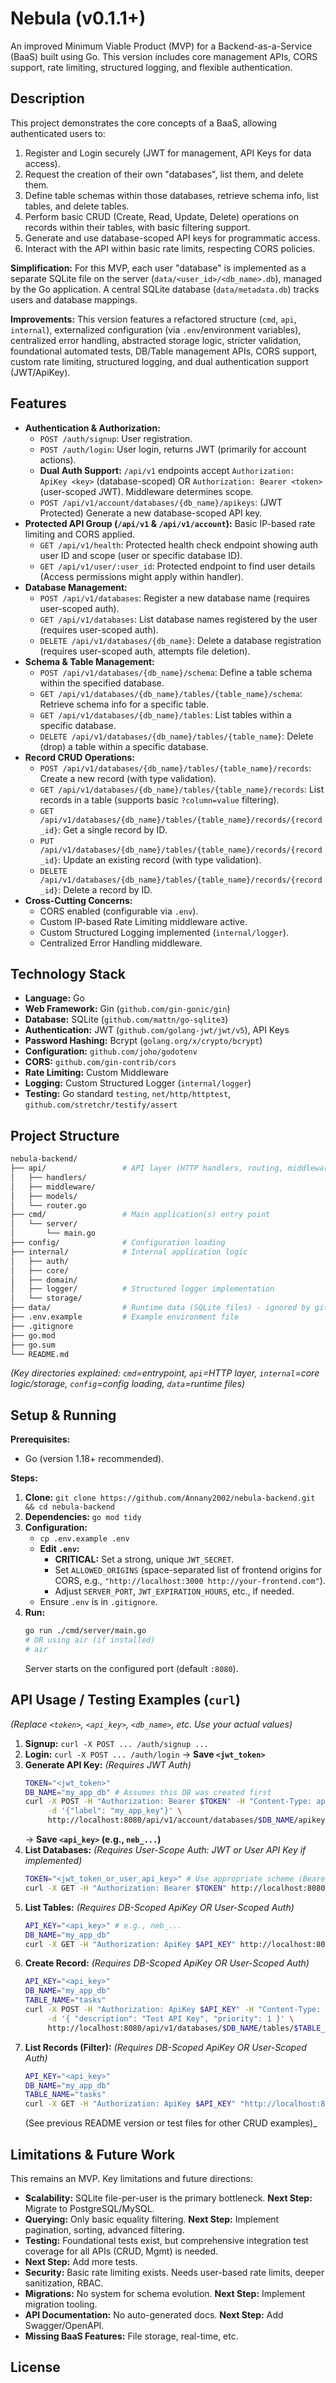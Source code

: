 # Nebula (v0.1.1+)

An improved Minimum Viable Product (MVP) for a Backend-as-a-Service (BaaS) built using Go. This version includes core management APIs, CORS support, rate limiting, structured logging, and flexible authentication.

## Description

This project demonstrates the core concepts of a BaaS, allowing authenticated users to:

1.  Register and Login securely (JWT for management, API Keys for data access).
2.  Request the creation of their own "databases", list them, and delete them.
3.  Define table schemas within those databases, retrieve schema info, list tables, and delete tables.
4.  Perform basic CRUD (Create, Read, Update, Delete) operations on records within their tables, with basic filtering support.
5.  Generate and use database-scoped API keys for programmatic access.
6.  Interact with the API within basic rate limits, respecting CORS policies.

**Simplification:** For this MVP, each user "database" is implemented as a separate SQLite file on the server (`data/<user_id>/<db_name>.db`), managed by the Go application. A central SQLite database (`data/metadata.db`) tracks users and database mappings.

**Improvements:** This version features a refactored structure (`cmd`, `api`, `internal`), externalized configuration (via `.env`/environment variables), centralized error handling, abstracted storage logic, stricter validation, foundational automated tests, DB/Table management APIs, CORS support, custom rate limiting, structured logging, and dual authentication support (JWT/ApiKey).

## Features

- **Authentication & Authorization:**
  - `POST /auth/signup`: User registration.
  - `POST /auth/login`: User login, returns JWT (primarily for account actions).
  - **Dual Auth Support:** `/api/v1` endpoints accept `Authorization: ApiKey <key>` (database-scoped) OR `Authorization: Bearer <token>` (user-scoped JWT). Middleware determines scope.
  - `POST /api/v1/account/databases/{db_name}/apikeys`: (JWT Protected) Generate a new database-scoped API key.
- **Protected API Group (`/api/v1` & `/api/v1/account`):** Basic IP-based rate limiting and CORS applied.
  - `GET /api/v1/health`: Protected health check endpoint showing auth user ID and scope (user or specific database ID).
  - `GET /api/v1/user/:user_id`: Protected endpoint to find user details (Access permissions might apply within handler).
- **Database Management:**
  - `POST /api/v1/databases`: Register a new database name (requires user-scoped auth).
  - `GET /api/v1/databases`: List database names registered by the user (requires user-scoped auth).
  - `DELETE /api/v1/databases/{db_name}`: Delete a database registration (requires user-scoped auth, attempts file deletion).
- **Schema & Table Management:**
  - `POST /api/v1/databases/{db_name}/schema`: Define a table schema within the specified database.
  - `GET /api/v1/databases/{db_name}/tables/{table_name}/schema`: Retrieve schema info for a specific table.
  - `GET /api/v1/databases/{db_name}/tables`: List tables within a specific database.
  - `DELETE /api/v1/databases/{db_name}/tables/{table_name}`: Delete (drop) a table within a specific database.
- **Record CRUD Operations:**
  - `POST /api/v1/databases/{db_name}/tables/{table_name}/records`: Create a new record (with type validation).
  - `GET /api/v1/databases/{db_name}/tables/{table_name}/records`: List records in a table (supports basic `?column=value` filtering).
  - `GET /api/v1/databases/{db_name}/tables/{table_name}/records/{record_id}`: Get a single record by ID.
  - `PUT /api/v1/databases/{db_name}/tables/{table_name}/records/{record_id}`: Update an existing record (with type validation).
  - `DELETE /api/v1/databases/{db_name}/tables/{table_name}/records/{record_id}`: Delete a record by ID.
- **Cross-Cutting Concerns:**
  - CORS enabled (configurable via `.env`).
  - Custom IP-based Rate Limiting middleware active.
  - Custom Structured Logging implemented (`internal/logger`).
  - Centralized Error Handling middleware.

## Technology Stack

- **Language:** Go
- **Web Framework:** Gin (`github.com/gin-gonic/gin`)
- **Database:** SQLite (`github.com/mattn/go-sqlite3`)
- **Authentication:** JWT (`github.com/golang-jwt/jwt/v5`), API Keys
- **Password Hashing:** Bcrypt (`golang.org/x/crypto/bcrypt`)
- **Configuration:** `github.com/joho/godotenv`
- **CORS:** `github.com/gin-contrib/cors`
- **Rate Limiting:** Custom Middleware
- **Logging:** Custom Structured Logger (`internal/logger`)
- **Testing:** Go standard `testing`, `net/http/httptest`, `github.com/stretchr/testify/assert`

## Project Structure

```bash
nebula-backend/
├── api/                 # API layer (HTTP handlers, routing, middleware, DTOs)
│   ├── handlers/
│   ├── middleware/
│   ├── models/
│   └── router.go
├── cmd/                 # Main application(s) entry point
│   └── server/
│       └── main.go
├── config/              # Configuration loading
├── internal/            # Internal application logic
│   ├── auth/
│   ├── core/
│   ├── domain/
│   ├── logger/          # Structured logger implementation
│   └── storage/
├── data/                # Runtime data (SQLite files) - ignored by git
├── .env.example         # Example environment file
├── .gitignore
├── go.mod
├── go.sum
└── README.md
```

_*(Key directories explained: `cmd`=entrypoint, `api`=HTTP layer, `internal`=core logic/storage, `config`=config loading, `data`=runtime files)*_

## Setup & Running

**Prerequisites:**

- Go (version 1.18+ recommended).

**Steps:**

1.  **Clone:** `git clone https://github.com/Annany2002/nebula-backend.git && cd nebula-backend`
2.  **Dependencies:** `go mod tidy`
3.  **Configuration:**
    - `cp .env.example .env`
    - **Edit `.env`:**
      - **CRITICAL:** Set a strong, unique `JWT_SECRET`.
      - Set `ALLOWED_ORIGINS` (space-separated list of frontend origins for CORS, e.g., `"http://localhost:3000 http://your-frontend.com"`).
      - Adjust `SERVER_PORT`, `JWT_EXPIRATION_HOURS`, etc., if needed.
    - Ensure `.env` is in `.gitignore`.
4.  **Run:**
    ```bash
    go run ./cmd/server/main.go
    # OR using air (if installed)
    # air
    ```
    Server starts on the configured port (default `:8080`).

## API Usage / Testing Examples (`curl`)

_(Replace `<token>`, `<api_key>`, `<db_name>`, etc. Use your actual values)_

1.  **Signup:** `curl -X POST ... /auth/signup ...`
2.  **Login:** `curl -X POST ... /auth/login` -> **Save `<jwt_token>`**
3.  **Generate API Key:** _(Requires JWT Auth)_
    ```bash
    TOKEN="<jwt_token>"
    DB_NAME="my_app_db" # Assumes this DB was created first
    curl -X POST -H "Authorization: Bearer $TOKEN" -H "Content-Type: application/json" \
         -d '{"label": "my_app_key"}' \
         http://localhost:8080/api/v1/account/databases/$DB_NAME/apikeys
    ```
    -> **Save `<api_key>` (e.g., `neb_...`)**
4.  **List Databases:** _(Requires User-Scope Auth: JWT or User API Key if implemented)_
    ```bash
    TOKEN="<jwt_token_or_user_api_key>" # Use appropriate scheme (Bearer or ApiKey)
    curl -X GET -H "Authorization: Bearer $TOKEN" http://localhost:8080/api/v1/databases
    ```
5.  **List Tables:** _(Requires DB-Scoped ApiKey OR User-Scoped Auth)_
    ```bash
    API_KEY="<api_key>" # e.g., neb_...
    DB_NAME="my_app_db"
    curl -X GET -H "Authorization: ApiKey $API_KEY" http://localhost:8080/api/v1/databases/$DB_NAME/tables
    ```
6.  **Create Record:** _(Requires DB-Scoped ApiKey OR User-Scoped Auth)_
    ```bash
    API_KEY="<api_key>"
    DB_NAME="my_app_db"
    TABLE_NAME="tasks"
    curl -X POST -H "Authorization: ApiKey $API_KEY" -H "Content-Type: application/json" \
         -d '{ "description": "Test API Key", "priority": 1 }' \
         http://localhost:8080/api/v1/databases/$DB_NAME/tables/$TABLE_NAME/records
    ```
7.  **List Records (Filter):** _(Requires DB-Scoped ApiKey OR User-Scoped Auth)_
    ```bash
    API_KEY="<api_key>"
    DB_NAME="my_app_db"
    TABLE_NAME="tasks"
    curl -X GET -H "Authorization: ApiKey $API_KEY" "http://localhost:8080/api/v1/databases/$DB_NAME/tables/$TABLE_NAME/records?priority=1"
    ```
    (See previous README version or test files for other CRUD examples)\_

## Limitations & Future Work

This remains an MVP. Key limitations and future directions:

- **Scalability:** SQLite file-per-user is the primary bottleneck. **Next Step:** Migrate to PostgreSQL/MySQL.
- **Querying:** Only basic equality filtering. **Next Step:** Implement pagination, sorting, advanced filtering.
- **Testing:** Foundational tests exist, but comprehensive integration test coverage for all APIs (CRUD, Mgmt) is needed.
- **Next Step:** Add more tests.
- **Security:** Basic rate limiting exists. Needs user-based rate limits, deeper sanitization, RBAC.
- **Migrations:** No system for schema evolution. **Next Step:** Implement migration tooling.
- **API Documentation:** No auto-generated docs. **Next Step:** Add Swagger/OpenAPI.
- **Missing BaaS Features:** File storage, real-time, etc.

## License
